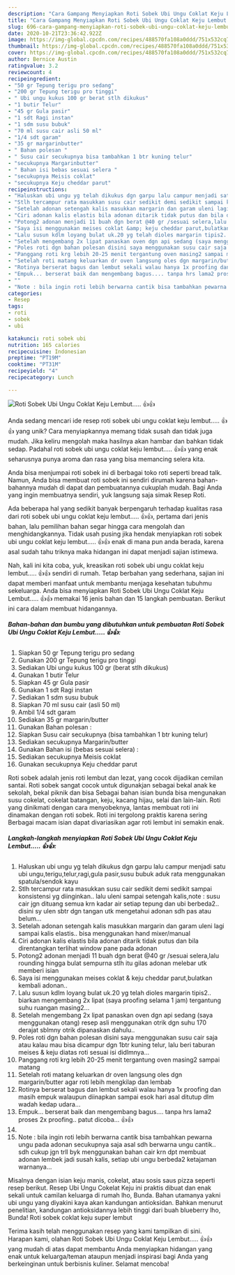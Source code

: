 ```yaml
---
description: "Cara Gampang Menyiapkan Roti Sobek Ubi Ungu Coklat Keju Lembut..... 👍👍, Lezat Sekali"
title: "Cara Gampang Menyiapkan Roti Sobek Ubi Ungu Coklat Keju Lembut..... 👍👍, Lezat Sekali"
slug: 696-cara-gampang-menyiapkan-roti-sobek-ubi-ungu-coklat-keju-lembut-lezat-sekali
date: 2020-10-21T23:36:42.922Z
image: https://img-global.cpcdn.com/recipes/488570fa108a0ddd/751x532cq70/roti-sobek-ubi-ungu-coklat-keju-lembut-👍👍-foto-resep-utama.jpg
thumbnail: https://img-global.cpcdn.com/recipes/488570fa108a0ddd/751x532cq70/roti-sobek-ubi-ungu-coklat-keju-lembut-👍👍-foto-resep-utama.jpg
cover: https://img-global.cpcdn.com/recipes/488570fa108a0ddd/751x532cq70/roti-sobek-ubi-ungu-coklat-keju-lembut-👍👍-foto-resep-utama.jpg
author: Bernice Austin
ratingvalue: 3.2
reviewcount: 4
recipeingredient:
- "50 gr Tepung terigu pro sedang"
- "200 gr Tepung terigu pro tinggi"
- " Ubi ungu kukus 100 gr berat stlh dikukus"
- "1 butir Telur"
- "45 gr Gula pasir"
- "1 sdt Ragi instan"
- "1 sdm susu bubuk"
- "70 ml susu cair asli 50 ml"
- "1/4 sdt garam"
- "35 gr margarinbutter"
- " Bahan polesan "
- " Susu cair secukupnya bisa tambahkan 1 btr kuning telur"
- "secukupnya Margarinbutter"
- " Bahan isi bebas sesuai selera "
- "secukupnya Meisis coklat"
- "secukupnya Keju cheddar parut"
recipeinstructions:
- "Haluskan ubi ungu yg telah dikukus dgn garpu lalu campur menjadi satu ubi ungu,terigu,telur,ragi,gula pasir,susu bubuk aduk rata menggunakan spatula/sendok kayu"
- "Stlh tercampur rata masukkan susu cair sedikit demi sedikit sampai konsistensi yg diinginkan.. lalu uleni sampai setengah kalis,note : susu cair jgn dituang semua krn kadar air setiap tepung dan ubi berbeda2.. disini sy ulen sbtr dgn tangan utk mengetahui adonan sdh pas atau belum..."
- "Setelah adonan setengah kalis masukkan margarin dan garam uleni lagi sampai kalis elastis.. bisa menggunakan hand mixer/manual"
- "Ciri adonan kalis elastis bila adonan ditarik tidak putus dan bila direntangkan terlihat window pane pada adonan"
- "Potong2 adonan menjadi 11 buah dgn berat @40 gr /sesuai selera,lalu rounding hingga bulat sempurna stlh itu gilas adonan melebar utk memberi isian"
- "Saya isi menggunakan meises coklat &amp; keju cheddar parut,bulatkan kembali adonan.."
- "Lalu susun kdlm loyang bulat uk.20 yg telah dioles margarin tipis2.. biarkan mengembang 2x lipat (saya proofing selama 1 jam) tergantung suhu ruangan masing2..."
- "Setelah mengembang 2x lipat panaskan oven dgn api sedang (saya menggunakan otang) resep asli menggunakan otrik dgn suhu 170 derajat sblmny otrik dipanaskan dahulu.."
- "Poles roti dgn bahan polesan disini saya menggunakan susu cair saja atau kalau mau bisa dicampur dgn 1btr kuning telur, lalu beri taburan meises &amp; keju diatas roti sesuai isi didlmnya..."
- "Panggang roti krg lebih 20-25 menit tergantung oven masing2 sampai matang"
- "Setelah roti matang keluarkan dr oven langsung oles dgn margarin/butter agar roti lebih mengkilap dan lembab"
- "Rotinya berserat bagus dan lembut sekali walau hanya 1x proofing dan masih empuk walaupun diinapkan sampai esok hari asal ditutup dlm wadah kedap udara..."
- "Empuk... berserat baik dan mengembang bagus.... tanpa hrs lama2 proses 2x proofing.. patut dicoba... 👍👍"
- ""
- "Note : bila ingin roti lebih berwarna cantik bisa tambahkan pewarna ungu pada adonan secukupnya saja asal sdh berwarna ungu cantik.. sdh cukup jgn trll byk menggunakan bahan cair krn dpt membuat adonan lembek jadi susah kalis, setiap ubi ungu berbeda2 ketajaman warnanya..."
categories:
- Resep
tags:
- roti
- sobek
- ubi

katakunci: roti sobek ubi 
nutrition: 165 calories
recipecuisine: Indonesian
preptime: "PT19M"
cooktime: "PT31M"
recipeyield: "4"
recipecategory: Lunch

---
```



![Roti Sobek Ubi Ungu Coklat Keju Lembut..... 👍👍](https://img-global.cpcdn.com/recipes/488570fa108a0ddd/751x532cq70/roti-sobek-ubi-ungu-coklat-keju-lembut-👍👍-foto-resep-utama.jpg)

Anda sedang mencari ide resep roti sobek ubi ungu coklat keju lembut..... 👍👍 yang unik? Cara menyiapkannya memang tidak susah dan tidak juga mudah. Jika keliru mengolah maka hasilnya akan hambar dan bahkan tidak sedap. Padahal roti sobek ubi ungu coklat keju lembut..... 👍👍 yang enak seharusnya punya aroma dan rasa yang bisa memancing selera kita.

Anda bisa menjumpai roti sobek ini di berbagai toko roti seperti bread talk. Namun, Anda bisa membuat roti sobek ini sendiri dirumah karena bahan-bahannya mudah di dapat dan pembuatannya cukuplah mudah. Bagi Anda yang ingin membuatnya sendiri, yuk langsung saja simak Resep Roti.

Ada beberapa hal yang sedikit banyak berpengaruh terhadap kualitas rasa dari roti sobek ubi ungu coklat keju lembut..... 👍👍, pertama dari jenis bahan, lalu pemilihan bahan segar hingga cara mengolah dan menghidangkannya. Tidak usah pusing jika hendak menyiapkan roti sobek ubi ungu coklat keju lembut..... 👍👍 enak di mana pun anda berada, karena asal sudah tahu triknya maka hidangan ini dapat menjadi sajian istimewa.


Nah, kali ini kita coba, yuk, kreasikan roti sobek ubi ungu coklat keju lembut..... 👍👍 sendiri di rumah. Tetap berbahan yang sederhana, sajian ini dapat memberi manfaat untuk membantu menjaga kesehatan tubuhmu sekeluarga. Anda bisa menyiapkan Roti Sobek Ubi Ungu Coklat Keju Lembut..... 👍👍 memakai 16 jenis bahan dan 15 langkah pembuatan. Berikut ini cara dalam membuat hidangannya.

<!--inarticleads1-->

##### Bahan-bahan dan bumbu yang dibutuhkan untuk pembuatan Roti Sobek Ubi Ungu Coklat Keju Lembut..... 👍👍:

1. Siapkan 50 gr Tepung terigu pro sedang
1. Gunakan 200 gr Tepung terigu pro tinggi
1. Sediakan  Ubi ungu kukus 100 gr (berat stlh dikukus)
1. Gunakan 1 butir Telur
1. Siapkan 45 gr Gula pasir
1. Gunakan 1 sdt Ragi instan
1. Sediakan 1 sdm susu bubuk
1. Siapkan 70 ml susu cair (asli 50 ml)
1. Ambil 1/4 sdt garam
1. Sediakan 35 gr margarin/butter
1. Gunakan  Bahan polesan :
1. Siapkan  Susu cair secukupnya (bisa tambahkan 1 btr kuning telur)
1. Sediakan secukupnya Margarin/butter
1. Gunakan  Bahan isi (bebas sesuai selera) :
1. Sediakan secukupnya Meisis coklat
1. Gunakan secukupnya Keju cheddar parut


Roti sobek adalah jenis roti lembut dan lezat, yang cocok dijadikan cemilan santai. Roti sobek sangat cocok untuk digunakjan sebagai bekal anak ke sekolah, bekal piknik dan bisa Sebagai bahan isian bunda bisa mengunakan susu cokelat, cokelat batangan, keju, kacang hijau, selai dan lain-lain. Roti yang dinikmati dengan cara menyobeknya, lantas membuat roti ini dinamakan dengan roti sobek. Roti ini tergolong praktis karena sering Berbagai macam isian dapat divariasikan agar roti lembut ini semakin enak. 

<!--inarticleads2-->

##### Langkah-langkah menyiapkan Roti Sobek Ubi Ungu Coklat Keju Lembut..... 👍👍:

1. Haluskan ubi ungu yg telah dikukus dgn garpu lalu campur menjadi satu ubi ungu,terigu,telur,ragi,gula pasir,susu bubuk aduk rata menggunakan spatula/sendok kayu
1. Stlh tercampur rata masukkan susu cair sedikit demi sedikit sampai konsistensi yg diinginkan.. lalu uleni sampai setengah kalis,note : susu cair jgn dituang semua krn kadar air setiap tepung dan ubi berbeda2.. disini sy ulen sbtr dgn tangan utk mengetahui adonan sdh pas atau belum...
1. Setelah adonan setengah kalis masukkan margarin dan garam uleni lagi sampai kalis elastis.. bisa menggunakan hand mixer/manual
1. Ciri adonan kalis elastis bila adonan ditarik tidak putus dan bila direntangkan terlihat window pane pada adonan
1. Potong2 adonan menjadi 11 buah dgn berat @40 gr /sesuai selera,lalu rounding hingga bulat sempurna stlh itu gilas adonan melebar utk memberi isian
1. Saya isi menggunakan meises coklat &amp; keju cheddar parut,bulatkan kembali adonan..
1. Lalu susun kdlm loyang bulat uk.20 yg telah dioles margarin tipis2.. biarkan mengembang 2x lipat (saya proofing selama 1 jam) tergantung suhu ruangan masing2...
1. Setelah mengembang 2x lipat panaskan oven dgn api sedang (saya menggunakan otang) resep asli menggunakan otrik dgn suhu 170 derajat sblmny otrik dipanaskan dahulu..
1. Poles roti dgn bahan polesan disini saya menggunakan susu cair saja atau kalau mau bisa dicampur dgn 1btr kuning telur, lalu beri taburan meises &amp; keju diatas roti sesuai isi didlmnya...
1. Panggang roti krg lebih 20-25 menit tergantung oven masing2 sampai matang
1. Setelah roti matang keluarkan dr oven langsung oles dgn margarin/butter agar roti lebih mengkilap dan lembab
1. Rotinya berserat bagus dan lembut sekali walau hanya 1x proofing dan masih empuk walaupun diinapkan sampai esok hari asal ditutup dlm wadah kedap udara...
1. Empuk... berserat baik dan mengembang bagus.... tanpa hrs lama2 proses 2x proofing.. patut dicoba... 👍👍
1. 
1. Note : bila ingin roti lebih berwarna cantik bisa tambahkan pewarna ungu pada adonan secukupnya saja asal sdh berwarna ungu cantik.. sdh cukup jgn trll byk menggunakan bahan cair krn dpt membuat adonan lembek jadi susah kalis, setiap ubi ungu berbeda2 ketajaman warnanya...


Misalnya dengan isian keju manis, cokelat, atau sosis saus pizza seperti resep berikut. Resep Ubi Ungu Cokelat Keju ini praktis dibuat dan enak sekali untuk camilan keluarga di rumah lho, Bunda. Bahan utamanya yakni ubi ungu yang diyakini kaya akan kandungan antioksidan. Bahkan menurut penelitian, kandungan antioksidannya lebih tinggi dari buah blueberry lho, Bunda! Roti sobek coklat keju super lembut 

Terima kasih telah menggunakan resep yang kami tampilkan di sini. Harapan kami, olahan Roti Sobek Ubi Ungu Coklat Keju Lembut..... 👍👍 yang mudah di atas dapat membantu Anda menyiapkan hidangan yang enak untuk keluarga/teman ataupun menjadi inspirasi bagi Anda yang berkeinginan untuk berbisnis kuliner. Selamat mencoba!
